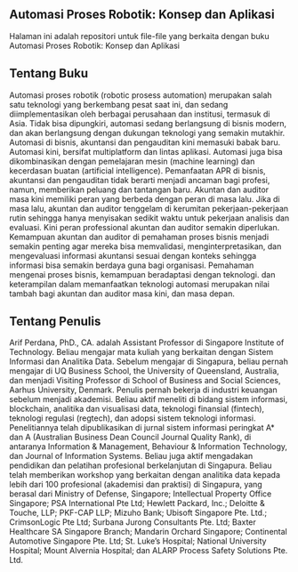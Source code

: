 ## Automasi Proses Robotik: Konsep dan Aplikasi

Halaman ini adalah repositori untuk file-file yang berkaita dengan buku Automasi Proses Robotik: Konsep dan Aplikasi

## Tentang Buku
Automasi proses robotik (robotic prosess automation) merupakan salah satu teknologi yang berkembang pesat saat ini, dan sedang diimplementasikan oleh berbagai perusahaan dan institusi, termasuk di Asia. Tidak bisa dipungkiri, automasi sedang berlangsung di bisnis modern, dan akan berlangsung dengan dukungan teknologi yang semakin mutakhir. Automasi di bisnis, akuntansi dan pengauditan kini memasuki babak baru. Automasi kini, bersifat multiplatform dan lintas aplikasi. Automasi juga bisa dikombinasikan dengan pemelajaran mesin (machine learning) dan kecerdasan buatan (artificial intelligence). Pemanfaatan APR di bisnis, akuntansi dan pengauditan tidak berarti menjadi ancaman bagi profesi, namun, memberikan peluang dan tantangan baru. 
Akuntan dan auditor masa kini memiliki peran yang berbeda dengan peran di masa lalu. Jika di masa lalu, akuntan dan auditor tenggelam di kerumitan pekerjaan-pekerjaan rutin sehingga hanya menyisakan sedikit waktu untuk pekerjaan analisis dan evaluasi. Kini peran professional akuntan dan auditor semakin diperlukan. Kemampuan akuntan dan auditor di pemahaman proses bisnis menjadi semakin penting agar mereka bisa memvalidasi, menginterpretasikan, dan mengevaluasi informasi akuntansi sesuai dengan konteks sehingga informasi bisa semakin berdaya guna bagi organisasi. Pemahaman mengenai proses bisnis, kemampuan beradaptasi dengan teknologi. dan keterampilan dalam memanfaatkan teknologi automasi merupakan nilai tambah bagi akuntan dan auditor masa kini, dan masa depan.

## Tentang Penulis
Arif Perdana, PhD., CA. adalah Assistant Professor di Singapore Institute of Technology. Beliau mengajar mata kuliah yang berkaitan dengan Sistem Informasi dan Analitika Data. Sebelum mengajar di Singapura, beliau pernah mengajar di UQ Business School, the University of Queensland, Australia, dan menjadi Visiting Professor di School of Business and Social Sciences, Aarhus University, Denmark. Penulis pernah bekerja di industri keuangan sebelum menjadi akademisi. Beliau aktif meneliti di bidang sistem informasi, blockchain, analitika dan visualisasi data, teknologi finansial (fintech), teknologi regulasi (regtech), dan adopsi sistem teknologi informasi. Penelitiannya telah dipublikasikan di jurnal sistem informasi peringkat A* dan A (Australian Business Dean Council Journal Quality Rank), di antaranya Information & Management, Behaviour & Information Technology, dan Journal of Information Systems.
Beliau juga aktif mengadakan pendidikan dan pelatihan profesional berkelanjutan di Singapura. Beliau telah memberikan workshop yang berkaitan dengan analitika data kepada lebih dari 100 profesional (akademisi dan praktisi) di Singapura, yang berasal dari Ministry of Defense, Singapore; Intellectual Property Office Singapore; PSA International Pte Ltd; Hewlett Packard, Inc.; Deloitte & Touche, LLP; PKF-CAP LLP; Mizuho Bank; Ubisoft Singapore Pte. Ltd.; CrimsonLogic Pte Ltd; Surbana Jurong Consultants Pte. Ltd; Baxter Healthcare SA Singapore Branch; Mandarin Orchard Singapore; Continental Automotive Singapore Pte. Ltd; St. Luke’s Hospital; National University Hospital; Mount Alvernia Hospital; dan ALARP Process Safety Solutions Pte. Ltd.
